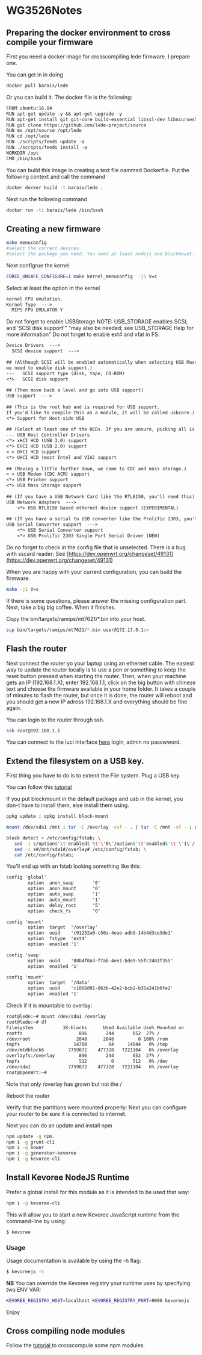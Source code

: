 # WG3526Notes

## Preparing the docker environment to cross compile your firmware

First you need a docker image for crosscompiling lede firmware. I prepare one. 

You can get in in doing 

```bash
docker pull barais/lede
```

Or you can build it.  The docker file is the following:

```txt
FROM ubuntu:16.04
RUN apt-get update -y && apt-get upgrade -y
RUN apt-get install git git-core build-essential libssl-dev libncurses5-dev unzip gawk file wget python svn
RUN git clone https://github.com/lede-project/source
RUN mv /opt/source /opt/lede
RUN cd /opt/lede
RUN ./scripts/feeds update -a
RUN ./scripts/feeds install -a
WORKDIR /opt
CMD /bin/bash
```

You can build this image in creating a text file nammed Dockerfile. Put the following context and call the command

 ```bash
 docker docker build -t barais/lede .
```

Next run the following command 

```bash
docker run -ti barais/lede /bin/bash
```

## Creating a new firmware

```bash
make menuconfig
#select the correct devices. 
#Select the package you need. You need at least nodejs and blockmount.  
```

Next configrue the kernel 

```bash
FORCE_UNSAFE_CONFIGURE=1 make kernel_menuconfig  -j1 V=s 
```

Select at least the option in the kernel
```txt
kernel FPU emulation. 
Kernel Type  --->
  MIPS FPU EMULATOR Y
```
Do not forget to enable USBStorage
NOTE: USB_STORAGE enables SCSI, and 'SCSI disk support'" "may also be needed; see USB_STORAGE Help for more information"
Do not forget to enable ext4 and vfat in FS. 

```txt
Device Drivers  --->
  SCSI device support  --->
  
## (Although SCSI will be enabled automatically when selecting USB Mass Storage,
we need to enable disk support.)
---   SCSI support type (disk, tape, CD-ROM)
<*>   SCSI disk support
  
## (Then move back a level and go into USB support)
USB support  --->
  
## (This is the root hub and is required for USB support.
If you'd like to compile this as a module, it will be called usbcore.)
<*> Support for Host-side USB
  
## (Select at least one of the HCDs. If you are unsure, picking all is fine.)
--- USB Host Controller Drivers
<*> xHCI HCD (USB 3.0) support 
<*> EHCI HCD (USB 2.0) support
< > OHCI HCD support
<*> UHCI HCD (most Intel and VIA) support
  
## (Moving a little further down, we come to CDC and mass storage.)
< > USB Modem (CDC ACM) support
<*> USB Printer support
<*> USB Mass Storage support
  
## (If you have a USB Network Card like the RTL8150, you'll need this)
USB Network Adapters  --->
    <*> USB RTL8150 based ethernet device support (EXPERIMENTAL)
  
## (If you have a serial to USB converter like the Prolific 2303, you'll need this)
USB Serial Converter support  --->
    <*> USB Serial Converter support
    <*> USB Prolific 2303 Single Port Serial Driver (NEW)

```

Do no forget to check in the config file that is unselected. There is a bug with sscard reader; See [https://dev.openwrt.org/changeset/49131](https://dev.openwrt.org/changeset/49131)

When you are happy with your current configuration, you can build the firmware. 

```bash
make -j1 V=s
```
If there is some questions, please answer the missing configuration part. 
Next, take a big big coffee. When it finishes. 

Copy the bin/targets/ramips/mt7621/*.bin into your host. 

```bash
scp bin/targets/ramips/mt7621/*.bin user@172.17.0.1:~
```

## Flash the router

Next connect the router yo your laptop using an ethernet cable. The easiest way to update the router locally is to use a pen or something to keep the reset button pressed when starting the router. Then, when your machine gets an IP (192.168.1.X), enter 192.168.1.1, click on the big button with chinese text and choose the firmware available in your home folder.  It takes a couple of minutes to flash the router, but once it is done, the router will reboot and you should get a new IP adress 192.168.1.X and everything should be fine again.


You can login to the router through ssh. 

```bash
ssh root@192.168.1.1
```

You can connect to the luci interface [here](http://192.168.1.1) login, admin no passwword.

## Extend the filesystem on a USB key.  

First thing you have to do is to extend the File system. Plug a USB key. 

You can follow this [tutorial](https://wiki.openwrt.org/doc/howto/extroot)

If you put blockmount in the default package and usb in the kernel, you don-t have to install them, else install them using. 

```bash
opkg update ; opkg install block-mount
```

```bash
mount /dev/sda1 /mnt ; tar -C /overlay -cvf - . | tar -C /mnt -xf - ; umount /mnt

block detect > /etc/config/fstab; \
   sed -i s/option$'\t'enabled$'\t'\'0\'/option$'\t'enabled$'\t'\'1\'/ /etc/config/fstab; \
   sed -i s#/mnt/sda1#/overlay# /etc/config/fstab; \
   cat /etc/config/fstab;
```


You'll end up with an fstab looking something like this:

```txt
config 'global'
        option  anon_swap       '0'
        option  anon_mount      '0'
        option  auto_swap       '1'
        option  auto_mount      '1'
        option  delay_root      '5'
        option  check_fs        '0'

config 'mount'
        option  target  '/overlay'
        option  uuid    'c91232a0-c50a-4eae-adb9-14b4d3ce3de1'
        option  fstype  'ext4'
        option  enabled '1'

config 'swap'
        option  uuid    '08b4f0a3-f7ab-4ee1-bde9-55fc2481f355'
        option  enabled '1'

config 'mount'
        option  target  '/data'
        option  uuid    'c1068d91-863b-42e2-bcb2-b35a241b0fe2'
        option  enabled '1'

```

Check if it is mountable to overlay:

```bash
root@lede:~# mount /dev/sda1 /overlay
root@lede:~# df
Filesystem           1K-blocks      Used Available Use% Mounted on
rootfs                     896       244       652  27% /
/dev/root                 2048      2048         0 100% /rom
tmpfs                    14708        64     14644   0% /tmp
/dev/mtdblock6         7759872    477328   7221104   6% /overlay
overlayfs:/overlay         896       244       652  27% /
tmpfs                      512         0       512   0% /dev
/dev/sda1              7759872    477328   7221104   6% /overlay
root@OpenWrt:~#
```

Note that only /overlay has grown but not the /

Reboot the router

Verify that the partitions were mounted properly:
Next you can configure your router to be sure it is connected to internet. 

Next you can do an update and install npm

```bash
npm update -g npm. 
npm i -g grunt-cli
npm i -g bower
npm i -g generator-kevoree
npm i -g kevoree-cli
```

## Install Kevoree NodeJS Runtime

Prefer a global install for this module as it is intended to be used that way:

```bash
npm i -g kevoree-cli
```


This will allow you to start a new Kevoree JavaScript runtime from the command-line by using:

```bash
$ kevoree
```

### Usage
 Usage documentation is available by using the -h flag:

```bash
$ kevoreejs -h
```

**NB** You can override the Kevoree registry your runtime uses by specifying two ENV VAR:

```bash
KEVOREE_REGISTRY_HOST=localhost KEVOREE_REGISTRY_PORT=9000 kevoreejs
```


Enjoy

## Cross compiling node modules
Follow the [tutorial ](https://github.com/netbeast/docs/wiki/Cross-Compile-NPM-modules) to crosscompule some npm modules.


